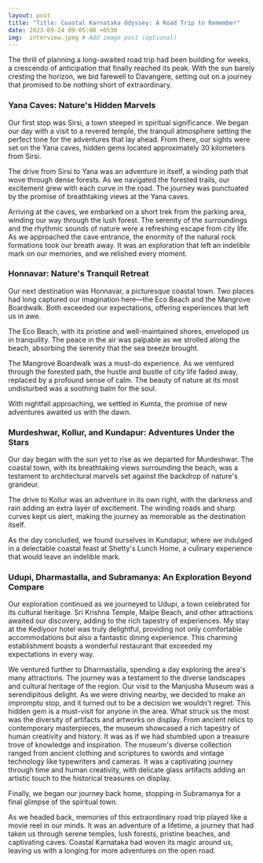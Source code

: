 ```yaml
---
layout: post
title: "Title: Coastal Karnataka Odyssey: A Road Trip to Remember"
date: 2023-09-24 09:05:00 +0530
img:  interview.jpeg # Add image post (optional)
---
```


The thrill of planning a long-awaited road trip had been building for weeks, a crescendo of anticipation that finally reached its peak. With the sun barely cresting the horizon, we bid farewell to Davangere, setting out on a journey that promised to be nothing short of extraordinary.

### Yana Caves: Nature's Hidden Marvels

Our first stop was Sirsi, a town steeped in spiritual significance. We began our day with a visit to a revered temple, the tranquil atmosphere setting the perfect tone for the adventures that lay ahead. From there, our sights were set on the Yana caves, hidden gems located approximately 30 kilometers from Sirsi.

The drive from Sirsi to Yana was an adventure in itself, a winding path that wove through dense forests. As we navigated the forested trails, our excitement grew with each curve in the road. The journey was punctuated by the promise of breathtaking views at the Yana caves.

Arriving at the caves, we embarked on a short trek from the parking area, winding our way through the lush forest. The serenity of the surroundings and the rhythmic sounds of nature were a refreshing escape from city life. As we approached the cave entrance, the enormity of the natural rock formations took our breath away. It was an exploration that left an indelible mark on our memories, and we relished every moment. 

### Honnavar: Nature's Tranquil Retreat

Our next destination was Honnavar, a picturesque coastal town. Two places had long captured our imagination here—the Eco Beach and the Mangrove Boardwalk. Both exceeded our expectations, offering experiences that left us in awe.

The Eco Beach, with its pristine and well-maintained shores, enveloped us in tranquility. The peace in the air was palpable as we strolled along the beach, absorbing the serenity that the sea breeze brought.

The Mangrove Boardwalk was a must-do experience. As we ventured through the forested path, the hustle and bustle of city life faded away, replaced by a profound sense of calm. The beauty of nature at its most undisturbed was a soothing balm for the soul.

With nightfall approaching, we settled in Kumta, the promise of new adventures awaited us with the dawn.

### Murdeshwar, Kollur, and Kundapur: Adventures Under the Stars

Our day began with the sun yet to rise as we departed for Murdeshwar. The coastal town, with its breathtaking views surrounding the beach, was a testament to architectural marvels set against the backdrop of nature's grandeur.

The drive to Kollur was an adventure in its own right, with the darkness and rain adding an extra layer of excitement. The winding roads and sharp curves kept us alert, making the journey as memorable as the destination itself.

As the day concluded, we found ourselves in Kundapur, where we indulged in a delectable coastal feast at Shetty's Lunch Home, a culinary experience that would leave an indelible mark.

### Udupi, Dharmastalla, and Subramanya: An Exploration Beyond Compare

Our exploration continued as we journeyed to Udupi, a town celebrated for its cultural heritage. Sri Krishna Temple, Malpe Beach, and other attractions awaited our discovery, adding to the rich tapestry of experiences. My stay at the Kediyoor hotel was truly delightful, providing not only comfortable accommodations but also a fantastic dining experience. This charming establishment boasts a wonderful restaurant that exceeded my expectations in every way.

We ventured further to Dharmastalla, spending a day exploring the area's many attractions. The journey was a testament to the diverse landscapes and cultural heritage of the region. Our visit to the Manjusha Museum was a serendipitous delight. As we were driving nearby, we decided to make an impromptu stop, and it turned out to be a decision we wouldn't regret. This hidden gem is a must-visit for anyone in the area. What struck us the most was the diversity of artifacts and artworks on display. From ancient relics to contemporary masterpieces, the museum showcased a rich tapestry of human creativity and history. It was as if we had stumbled upon a treasure trove of knowledge and inspiration. The museum's diverse collection ranged from ancient clothing and scriptures to swords and vintage technology like typewriters and cameras. It was a captivating journey through time and human creativity, with delicate glass artifacts adding an artistic touch to the historical treasures on display.

Finally, we began our journey back home, stopping in Subramanya for a final glimpse of the spiritual town. 

As we headed back, memories of this extraordinary road trip played like a movie reel in our minds. It was an adventure of a lifetime, a journey that had taken us through serene temples, lush forests, pristine beaches, and captivating caves. Coastal Karnataka had woven its magic around us, leaving us with a longing for more adventures on the open road.
